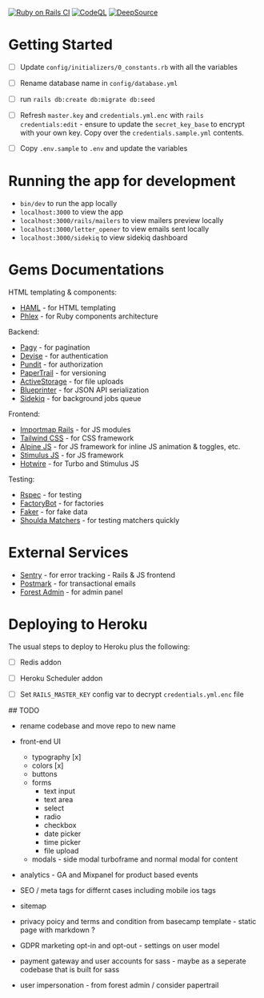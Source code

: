 [![Ruby on Rails CI](https://github.com/danielpaul/rails-starter/actions/workflows/rubyonrails.yml/badge.svg)](https://github.com/danielpaul/rails-starter/actions/workflows/rubyonrails.yml)
[![CodeQL](https://github.com/danielpaul/rails-starter/actions/workflows/github-code-scanning/codeql/badge.svg)](https://github.com/danielpaul/rails-starter/actions/workflows/github-code-scanning/codeql)
[![DeepSource](https://app.deepsource.com/gh/danielpaul/rails-starter.svg/?label=active+issues&show_trend=true&token=EPgQdBy2pEYTcBb-PA1yZnFc)](https://app.deepsource.com/gh/danielpaul/rails-starter/?ref=repository-badge)

# Getting Started

- [ ] Update `config/initializers/0_constants.rb` with all the variables
- [ ] Rename database name in `config/database.yml`
- [ ] run `rails db:create db:migrate db:seed`
- [ ] Refresh `master.key` and `credentials.yml.enc` with `rails credentials:edit` - ensure to update the `secret_key_base` to encrypt with your own key. Copy over the `credentials.sample.yml` contents.
- [ ] Copy `.env.sample` to `.env` and update the variables


# Running the app for development
- `bin/dev` to run the app locally
- `localhost:3000` to view the app
- `localhost:3000/rails/mailers` to view mailers preview locally
- `localhost:3000/letter_opener` to view emails sent locally
- `localhost:3000/sidekiq` to view sidekiq dashboard


# Gems Documentations
HTML templating & components:
- [HAML](https://haml.info/) - for HTML templating
- [Phlex](https://www.phlex.fun) - for Ruby components architecture

Backend:
- [Pagy](https://ddnexus.github.io/pagy/) - for pagination
- [Devise](https://github.com/heartcombo/devise) - for authentication
- [Pundit](https://github.com/varvet/pundit) - for authorization
- [PaperTrail](https://github.com/paper-trail-gem/paper_trail) - for versioning
- [ActiveStorage](https://edgeguides.rubyonrails.org/active_storage_overview.html) - for file uploads
- [Blueprinter](https://github.com/procore/blueprinter) - for JSON API serialization
- [Sidekiq](https://github.com/sidekiq/sidekiq) - for background jobs queue

Frontend:
- [Importmap Rails](https://github.com/rails/importmap-rails) - for JS modules
- [Tailwind CSS](https://tailwindcss.com/docs) - for CSS framework
- [Alpine JS](https://alpinejs.dev/) - for JS framework for inline JS animation & toggles, etc.
- [Stimulus JS](https://stimulus.hotwire.dev/handbook/introduction) - for JS framework
- [Hotwire](https://hotwire.dev/) - for Turbo and Stimulus JS

Testing:
- [Rspec](https://rspec.info/) - for testing
- [FactoryBot](https://github.com/thoughtbot/factory_bot) - for factories
- [Faker](https://github.com/faker-ruby/faker) - for fake data
- [Shoulda Matchers](https://github.com/thoughtbot/shoulda-matchers) - for testing matchers quickly


# External Services
- [Sentry](https://sentry.io/welcome/) - for error tracking - Rails & JS frontend
- [Postmark](https://postmarkapp.com/) - for transactional emails
- [Forest Admin](https://www.forestadmin.com/) - for admin panel


# Deploying to Heroku
The usual steps to deploy to Heroku plus the following:
- [ ] Redis addon
- [ ] Heroku Scheduler addon
- [ ] Set `RAILS_MASTER_KEY` config var to decrypt `credentials.yml.enc` file


## TODO

- rename codebase and move repo to new name

- front-end UI
  - typography [x]
  - colors [x]
  - buttons
  - forms
    - text input
    - text area
    - select
    - radio
    - checkbox
    - date picker
    - time picker
    - file upload
  - modals - side modal turboframe and normal modal for content

- analytics - GA and Mixpanel for product based events
- SEO / meta tags for differnt cases including mobile ios tags
- sitemap
- privacy poicy and terms and condition from basecamp template - static page with markdown ?
- GDPR marketing opt-in and opt-out - settings on user model
- payment gateway and user accounts for sass - maybe as a seperate codebase that is built for sass
- user impersonation - from forest admin / consider papertrail

